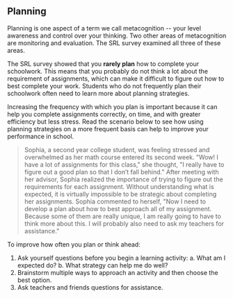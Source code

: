 ## Planning

Planning is one aspect of a term we call metacognition -- your level awareness and control over your thinking. Two other areas of metacognition are monitoring and evaluation. The SRL survey examined all three of these areas.

The SRL survey showed that you **rarely plan** how to complete your schoolwork. This means that you probably do not think a lot about the requirement of assignments, which can make it difficult to figure out how to best complete your work. Students who do not frequently plan their schoolwork often need to learn more about planning strategies.

Increasing the frequency with which you plan is important because it can help you complete assignments correctly, on time, and with greater efficiency but less stress. Read the scenario below to see how using planning strategies on a more frequent basis can help to improve your performance in school.

> Sophia, a second year college student, was feeling stressed and overwhelmed as her math course entered its second week. "Wow! I have a lot of assignments for this class," she thought, "I really have to figure out a good plan so that I don’t fall behind." After meeting with her advisor, Sophia realized the importance of trying to figure out the requirements for each assignment. Without understanding what is expected, it is virtually impossible to be strategic about completing her assignments. Sophia commented to herself, "Now I need to develop a plan about how to best approach all of my assignment. Because some of them are really unique, I am really going to have to think more about this. I will probably also need to ask my teachers for assistance."

To improve how often you plan or think ahead:

1.	Ask yourself questions before you begin a learning activity:
	a.	What am I expected do?
	b.	What strategy can help me do well? 
2.	Brainstorm multiple ways to approach an activity and then choose the best option.
3. Ask teachers and friends questions for assistance.
